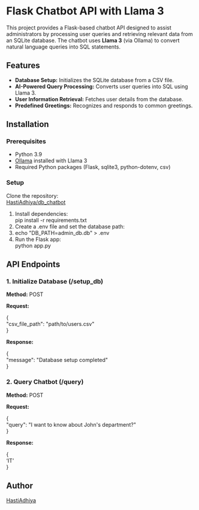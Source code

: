 # **Flask Chatbot API with Llama 3**

This project provides a Flask-based chatbot API designed to assist administrators by processing user queries and retrieving relevant data from an SQLite database. The chatbot uses **Llama 3** (via Ollama) to convert natural language queries into SQL statements.

## **Features**

* **Database Setup:** Initializes the SQLite database from a CSV file.  
* **AI-Powered Query Processing:** Converts user queries into SQL using Llama 3\.  
* **User Information Retrieval:** Fetches user details from the database.  
* **Predefined Greetings:** Recognizes and responds to common greetings.

## **Installation**

### **Prerequisites**

* Python 3.9  
* [Ollama](https://ollama.com/) installed with Llama 3  
* Required Python packages (Flask, sqlite3, python-dotenv, csv)

### **Setup**

Clone the repository:  
[HastiAdhiya/db\_chatbot](https://github.com/HastiAdhiya/db_chatbot)

1. Install dependencies:  
    pip install \-r requirements.txt  
2. Create a .env file and set the database path:  
3.  echo "DB\_PATH=admin\_db.db" \> .env  
4. Run the Flask app:  
    python app.py

## **API Endpoints**

### **1\. Initialize Database (/setup\_db)**

**Method:** POST

**Request:**

{  
  "csv\_file\_path": "path/to/users.csv"  
}

**Response:**

{  
  "message": "Database setup completed"  
}

### **2\. Query Chatbot (/query)**

**Method:** POST

**Request:**

{  
  "query": "I want to know about John's department?"  
}

**Response:**

{  
	‘IT’  
}

## **Author**

[HastiAdhiya](https://github.com/HastiAdhiya)

